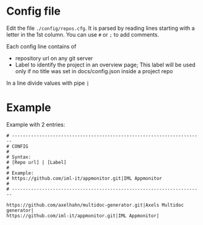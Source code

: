 # Config file #

Edit the file `./config/repos.cfg`.
It is parsed by reading lines starting with a letter in the 1st column. 
You can use `#` or `;` to add comments.

Each config line contains of
* repository url on any git server
* Label to identify the project in an overview page; This label will be used 
  only if no title was set in docs/config.json inside a project repo

In a line divide values with pipe `|`

# Example #

Example with 2 entries:

```text
# ----------------------------------------------------------------------
# CONFIG
#
# Syntax:
# [Repo url] | [Label]
#
# Example:
# https://github.com/iml-it/appmonitor.git|IML Appmonitor
#
# ----------------------------------------------------------------------

https://github.com/axelhahn/multidoc-generator.git|Axels Multidoc generator|
https://github.com/iml-it/appmonitor.git|IML Appmonitor|

```
